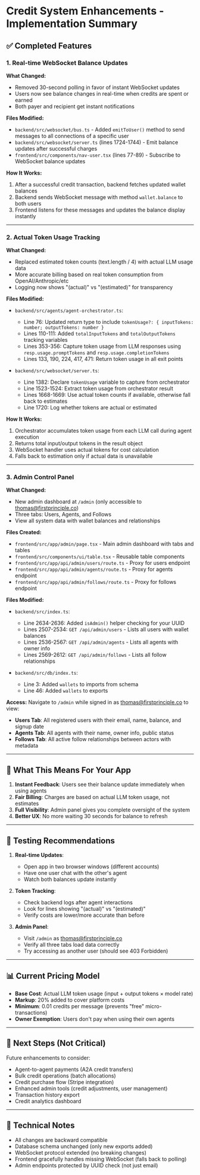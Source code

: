 # Credit System Enhancements - Implementation Summary

## ✅ Completed Features

### 1. Real-time WebSocket Balance Updates

**What Changed:**
- Removed 30-second polling in favor of instant WebSocket updates
- Users now see balance changes in real-time when credits are spent or earned
- Both payer and recipient get instant notifications

**Files Modified:**
- `backend/src/websocket/bus.ts` - Added `emitToUser()` method to send messages to all connections of a specific user
- `backend/src/websocket/server.ts` (lines 1724-1744) - Emit balance updates after successful charges
- `frontend/src/components/nav-user.tsx` (lines 77-89) - Subscribe to WebSocket balance updates

**How It Works:**
1. After a successful credit transaction, backend fetches updated wallet balances
2. Backend sends WebSocket message with method `wallet.balance` to both users
3. Frontend listens for these messages and updates the balance display instantly

---

### 2. Actual Token Usage Tracking

**What Changed:**
- Replaced estimated token counts (text.length / 4) with actual LLM usage data
- More accurate billing based on real token consumption from OpenAI/Anthropic/etc
- Logging now shows "(actual)" vs "(estimated)" for transparency

**Files Modified:**
- `backend/src/agents/agent-orchestrator.ts`:
  - Line 76: Updated return type to include `tokenUsage?: { inputTokens: number; outputTokens: number }`
  - Lines 110-111: Added `totalInputTokens` and `totalOutputTokens` tracking variables
  - Lines 353-356: Capture token usage from LLM responses using `resp.usage.promptTokens` and `resp.usage.completionTokens`
  - Lines 133, 190, 224, 417, 471: Return token usage in all exit points

- `backend/src/websocket/server.ts`:
  - Line 1382: Declare `tokenUsage` variable to capture from orchestrator
  - Line 1523-1524: Extract token usage from orchestrator result
  - Lines 1668-1669: Use actual token counts if available, otherwise fall back to estimates
  - Line 1720: Log whether tokens are actual or estimated

**How It Works:**
1. Orchestrator accumulates token usage from each LLM call during agent execution
2. Returns total input/output tokens in the result object
3. WebSocket handler uses actual tokens for cost calculation
4. Falls back to estimation only if actual data is unavailable

---

### 3. Admin Control Panel

**What Changed:**
- New admin dashboard at `/admin` (only accessible to thomas@firstprinciple.co)
- Three tabs: Users, Agents, and Follows
- View all system data with wallet balances and relationships

**Files Created:**
- `frontend/src/app/admin/page.tsx` - Main admin dashboard with tabs and tables
- `frontend/src/components/ui/table.tsx` - Reusable table components
- `frontend/src/app/api/admin/users/route.ts` - Proxy for users endpoint
- `frontend/src/app/api/admin/agents/route.ts` - Proxy for agents endpoint  
- `frontend/src/app/api/admin/follows/route.ts` - Proxy for follows endpoint

**Files Modified:**
- `backend/src/index.ts`:
  - Line 2634-2636: Added `isAdmin()` helper checking for your UUID
  - Lines 2507-2534: `GET /api/admin/users` - Lists all users with wallet balances
  - Lines 2536-2567: `GET /api/admin/agents` - Lists all agents with owner info
  - Lines 2569-2612: `GET /api/admin/follows` - Lists all follow relationships

- `backend/src/db/index.ts`:
  - Line 3: Added `wallets` to imports from schema
  - Line 46: Added `wallets` to exports

**Access:**
Navigate to `/admin` while signed in as thomas@firstprinciple.co to view:
- **Users Tab**: All registered users with their email, name, balance, and signup date
- **Agents Tab**: All agents with their name, owner info, public status
- **Follows Tab**: All active follow relationships between actors with metadata

---

## 🎯 What This Means For Your App

1. **Instant Feedback**: Users see their balance update immediately when using agents
2. **Fair Billing**: Charges are based on actual LLM token usage, not estimates
3. **Full Visibility**: Admin panel gives you complete oversight of the system
4. **Better UX**: No more waiting 30 seconds for balance to refresh

---

## 🧪 Testing Recommendations

1. **Real-time Updates**: 
   - Open app in two browser windows (different accounts)
   - Have one user chat with the other's agent
   - Watch both balances update instantly

2. **Token Tracking**:
   - Check backend logs after agent interactions
   - Look for lines showing "(actual)" vs "(estimated)"
   - Verify costs are lower/more accurate than before

3. **Admin Panel**:
   - Visit `/admin` as thomas@firstprinciple.co
   - Verify all three tabs load data correctly
   - Try accessing as another user (should see 403 Forbidden)

---

## 📊 Current Pricing Model

- **Base Cost**: Actual LLM token usage (input + output tokens × model rate)
- **Markup**: 20% added to cover platform costs
- **Minimum**: 0.01 credits per message (prevents "free" micro-transactions)
- **Owner Exemption**: Users don't pay when using their own agents

---

## 🚀 Next Steps (Not Critical)

Future enhancements to consider:
- Agent-to-agent payments (A2A credit transfers)
- Bulk credit operations (batch allocations)
- Credit purchase flow (Stripe integration)
- Enhanced admin tools (credit adjustments, user management)
- Transaction history export
- Credit analytics dashboard

---

## 🔧 Technical Notes

- All changes are backward compatible
- Database schema unchanged (only new exports added)
- WebSocket protocol extended (no breaking changes)
- Frontend gracefully handles missing WebSocket (falls back to polling)
- Admin endpoints protected by UUID check (not just email)

